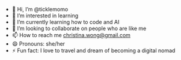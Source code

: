 - 👋 Hi, I’m @ticklemomo
- 👀 I’m interested in learning
- 🌱 I’m currently learning how to code and AI
- 💞️ I’m looking to collaborate on people who are like me
- 📫 How to reach me christina.wong@gmail.com
- 😄 Pronouns: she/her
- ⚡ Fun fact: I love to travel and dream of becoming a digital nomad

<!---
ticklemomo/ticklemomo is a ✨ special ✨ repository because its `README.md` (this file) appears on your GitHub profile.
You can click the Preview link to take a look at your changes.
--->

